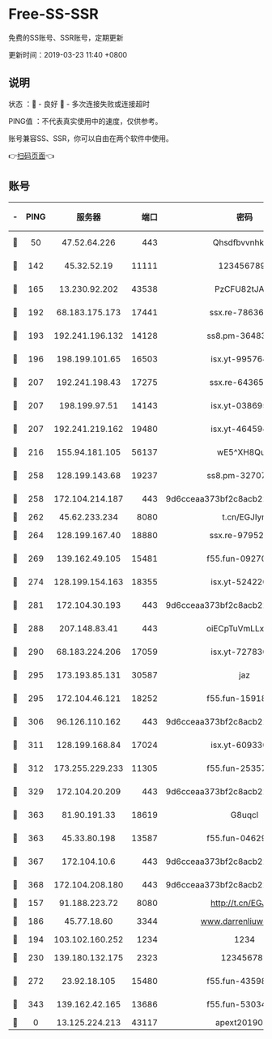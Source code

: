 # Free-SS-SSR

免费的SS账号、SSR账号，定期更新

更新时间：2019-03-23 11:40 +0800

## 说明

状态     ：🙂 - 良好 🙁 - 多次连接失败或连接超时

PING值   ：不代表真实使用中的速度，仅供参考。

账号兼容SS、SSR，你可以自由在两个软件中使用。

👉[扫码页面](https://liesauer.github.io/Free-SS-SSR/)👈

## 账号

|-|PING|服务器|端口|密码|加密方式|区域|
|:----:|:----:|:-----:|-----:|:----:|:----:|:----:|
|🙂|50|47.52.64.226|443|Qhsdfbvvnhkm1|aes-256-cfb|HK|
|🙂|142|45.32.52.19|11111|1234567890|aes-256-cfb|JP|
|🙂|165|13.230.92.202|43538|PzCFU82tJAdZ|aes-256-cfb|JP|
|🙂|192|68.183.175.173|17441|ssx.re-78636175|aes-256-cfb|US|
|🙂|193|192.241.196.132|14128|ss8.pm-36483349|aes-256-cfb|US|
|🙂|196|198.199.101.65|16503|isx.yt-99576462|aes-256-cfb|US|
|🙂|207|192.241.198.43|17275|ssx.re-64365080|aes-256-cfb|US|
|🙂|207|198.199.97.51|14143|isx.yt-03869568|aes-256-cfb|US|
|🙂|207|192.241.219.162|19480|isx.yt-46459442|aes-256-cfb|US|
|🙂|216|155.94.181.105|56137|wE5^XH8Quw|aes-256-cfb|US|
|🙂|258|128.199.143.68|19237|ss8.pm-32707172|aes-256-cfb|SG|
|🙂|258|172.104.214.187|443|9d6cceaa373bf2c8acb22e60b6a58be6|aes-256-cfb|US|
|🙂|262|45.62.233.234|8080|t.cn/EGJIyrl|rc4-md5|CA|
|🙂|264|128.199.167.40|18880|ssx.re-97952522|aes-256-cfb|SG|
|🙂|269|139.162.49.105|15481|f55.fun-09270327|aes-256-cfb|SG|
|🙂|274|128.199.154.163|18355|isx.yt-52422048|aes-256-cfb|SG|
|🙂|281|172.104.30.193|443|9d6cceaa373bf2c8acb22e60b6a58be6|aes-256-cfb|US|
|🙂|288|207.148.83.41|443|oiECpTuVmLLxk4Ts|aes-256-cfb|AU|
|🙂|290|68.183.224.206|17059|isx.yt-72783071|aes-256-cfb|SG|
|🙂|295|173.193.85.131|30587|jaz|aes-256-cfb|US|
|🙂|295|172.104.46.121|18252|f55.fun-15918908|aes-256-cfb|SG|
|🙂|306|96.126.110.162|443|9d6cceaa373bf2c8acb22e60b6a58be6|aes-256-cfb|US|
|🙂|311|128.199.168.84|17024|isx.yt-60933075|aes-256-cfb|SG|
|🙂|312|173.255.229.233|11305|f55.fun-25357616|aes-256-cfb|US|
|🙂|329|172.104.20.209|443|9d6cceaa373bf2c8acb22e60b6a58be6|aes-256-cfb|US|
|🙂|363|81.90.191.33|18619|G8uqcl|aes-256-cfb|US|
|🙂|363|45.33.80.198|13587|f55.fun-04629140|aes-256-cfb|US|
|🙂|367|172.104.10.6|443|9d6cceaa373bf2c8acb22e60b6a58be6|aes-256-cfb|US|
|🙂|368|172.104.208.180|443|9d6cceaa373bf2c8acb22e60b6a58be6|aes-256-cfb|US|
|🙂|157|91.188.223.72|8080|http://t.cn/EGJIyrl|rc4-md5|RU|
|🙂|186|45.77.18.60|3344|www.darrenliuwei.com|aes-256-cfb|JP|
|🙂|194|103.102.160.252|1234|1234|rc4-md5|JP|
|🙂|230|139.180.132.175|2323|123456789|aes-256-cfb|SG|
|🙂|272|23.92.18.105|15480|f55.fun-43598783|aes-256-cfb|US|
|🙁|343|139.162.42.165|13686|f55.fun-53034739|aes-256-cfb|SG|
|🙁|0|13.125.224.213|43117|apext2019005|chacha20|KR|
